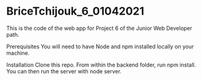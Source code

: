 # BriceTchijouk_6_01042021

This is the code of the web app for Project 6 of the Junior Web Developer path.

Prerequisites
You will need to have Node and npm installed locally on your machine.

Installation
Clone this repo. From within the backend folder, run npm install. You can then run the server with node server.